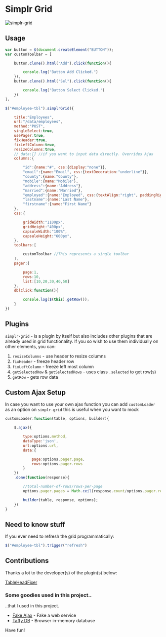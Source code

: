 Simplr Grid
===========
![simplr-grid](https://raw.githubusercontent.com/samweru/simplr-grid/master/img/simplr-grid.png)

## Usage

```js
var button = $(document.createElement("BUTTON"));
var customToolbar = [

    button.clone().html("Add").click(function(){

        console.log("Button Add Clicked.")
    }),
    button.clone().html("Sel").click(function(){

        console.log("Button Select Clicked.")
    })
];

$("#employee-tbl").simplrGrid({

    title:"Employees",
    url:"/data/employees",
    method:"POST",
    singleSelect:true,
    usePager:true,
    fixHeader:true,
    fixLeftColumn:true,
    resizeColumns:true,
    // data:[] //if you want to input data directly. Overrides Ajax
    columns:{

        "id":{name:"#", css:{display:"none"}},
        "email":{name:"Email", css:{textDecoration:"underline"}},
        "county":{name:"County"}, 
        "mobile":{name:"Mobile"},
        "address":{name:"Address"},
        "married":{name:"Married"},
        "employed":{name:"Employed", css:{textAlign:"right", paddingRight:"10px"}},
        "lastname":{name:"Last Name"},
        "firstname":{name:"First Name"}
    },
    css:{

        gridWidth:"1100px",
        gridHeight:"400px",
        capsuleWidth:"100%",
        capsuleHeight:"600px",
    },
    toolbars:[

        customToolbar //This represents a single toolbar
    ],
    pager:{

        page:1,
        rows:10,
        list:[10,20,30,40,50]
    },
    dblClick:function(){

        console.log($(this).getRow());
    }
})
```

## Plugins

`simplr-grid` - is a plugin by itself but also includes other plugins that are already used in grid functionality. If you so wish to use them individually on other elements, you can:

1. `resizeColumns` - use header to resize columns
2. `fixHeader` - freeze header row
3. `fixLeftColumn` - freeze left most column
4. `getSelectedRow` & `getSelectedRows` - uses class `.selected` to get row(s)
5. `getRow` - gets row data

## Custom Ajax Setup

In case you want to use your own ajax function you can add `customLoader` as an option on `simplr-grid` this is useful when you want to mock

```js
customLoader:function(table, options, builder){

    $.ajax({

        type:options.method,
        dataType:'json',
        url:options.url,
        data:{

            page:options.pager.page,
            rows:options.pager.rows
        }
    })
    .done(function(response){

        //total-number-of-rows/rows-per-page
        options.pager.pages = Math.ceil(response.count/options.pager.rows);

        builder(table, response, options);
    })
}
```

## Need to know stuff

If you ever need to refresh the grid programmatically:

```js
$("#employee-tbl").trigger("refresh")
```

## Contributions

Thanks a lot to the developer(s) of the plugin(s) below: 

[TableHeadFixer](https://github.com/lai32290/TableHeadFixer)

### Some goodies used in this project..

..that I used in this project.

- [Fake Ajax](https://github.com/anasnakawa/jquery.ajax.fake) - Fake a web service
- [Taffy DB](https://github.com/typicaljoe/taffydb) - Browser in-memory database

Have fun!